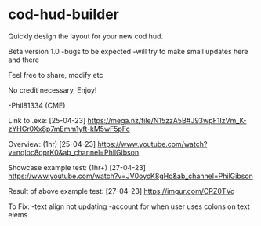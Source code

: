 # cod-hud-builder
Quickly design the layout for your new cod hud.


Beta version 1.0
-bugs to be expected
-will try to make small updates here and there

Feel free to share, modify etc

No credit necessary, Enjoy!

-Phil81334 (CME)

Link to .exe: [25-04-23]
https://mega.nz/file/N15zzA5B#J93wpF1IzVm_K-zYHGr0Xx8p7mEmm1yft-kM5wF5pFc

Overview: (1hr) [25-04-23]
https://www.youtube.com/watch?v=nqlbc8oprK0&ab_channel=PhilGibson

Showcase example test: (1hr+) [27-04-23]
https://www.youtube.com/watch?v=JV0oycK8gHo&ab_channel=PhilGibson

Result of above example test: [27-04-23]
https://imgur.com/CRZ0TVq

To Fix:
-text align not updating
-account for when user uses colons on text elems

